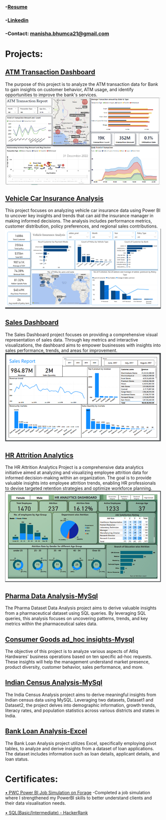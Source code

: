 ### -[Resume](https://drive.google.com/file/d/1_VD-OD0uc9MllWGFvu_73an9twzQOdSN/view?usp=sharing)     
### -[Linkedin](https://www.linkedin.com/in/manisha-das-3a7b3b224/)
### -Contact: manisha.bhumca21@gmail.com

# Projects:
## [ATM Transaction Dashboard](https://github.com/manisha23das/ATM-Transaction-Dashboard)
The purpose of this project is to analyze the ATM transaction data for Bank to gain insights on customer behavior, ATM usage, and identify opportunities to improve the bank's services. ![](images/Atm.png)
## [Vehicle Car Insurance Analysis](https://github.com/manisha23das/Vehicle-Car-Insurance)
This project focuses on analyzing vehicle car insurance data using Power BI to uncover key insights and trends that can aid the insurance manager in making informed decisions. The analysis includes performance metrics, customer distribution, policy preferences, and regional sales contributions. ![](images/Vehicle.png)
## [Sales Dashboard](https://github.com/manisha23das/Sales-Dashboard)
The Sales Dashboard project focuses on providing a comprehensive visual representation of sales data. Through key metrics and interactive visualizations, the dashboard aims to empower businesses with insights into sales performance, trends, and areas for improvement. ![](images/Sales.png)
## [HR Attrition Analytics](https://github.com/manisha23das/HR-Analytics)
The HR Attrition Analytics Project is a comprehensive data analytics initiative aimed at analyzing and visualizing employee attrition data for informed decision-making within an organization. The goal is to provide valuable insights into employee attrition trends, enabling HR professionals to devise targeted retention strategies and optimize workforce planning. ![](images/HR.png)
## [Pharma Data Analysis-MySql](https://github.com/manisha23das/Pharma-Data-Analysis--MYSQL)
The Pharma Dataset Data Analysis project aims to derive valuable insights from a pharmaceutical dataset using SQL queries. By leveraging SQL queries, this analysis focuses on uncovering patterns, trends, and key metrics within the pharmaceutical sales data.
## [Consumer Goods ad_hoc insights-Mysql](https://github.com/manisha23das/Consumer-goods-ad-hoc-request)
The objective of this project is to analyze various aspects of Atliq Hardwares' business operations based on ten specific ad-hoc requests. These insights will help the management understand market presence, product diversity, customer behavior, sales performance, and more.
## [Indian Census Analysis-MySql](https://github.com/manisha23das/India-Census-analysis--MySql/blob/main/india_census.sql)
The India Census Analysis project aims to derive meaningful insights from Indian census data using MySQL. Leveraging two datasets, Dataset1 and Dataset2, the project delves into demographic information, growth trends, literacy rates, and population statistics across various districts and states in India.
## [Bank Loan Analysis-Excel](https://github.com/manisha23das/Bank-Loan-Analysis-Excel/blob/main/Screenshot%203.png)
The Bank Loan Analysis project utilizes Excel, specifically employing pivot tables, to analyze and derive insights from a dataset of loan applications. The dataset includes information such as loan details, applicant details, and loan status.
# Certificates:
[• PWC Power BI Job Simulation on Forage](https://drive.google.com/file/d/1Yx8TWmV58tzk8MBMaNE925WjBigY8tg7/view)
-Completed a job simulation where I strengthened my PowerBI skills to better understand clients and their data visualisation needs.

[• SQL(Basic/Intermediate) - HackerRank](https://www.hackerrank.com/certificates/2f0d4694a423)

